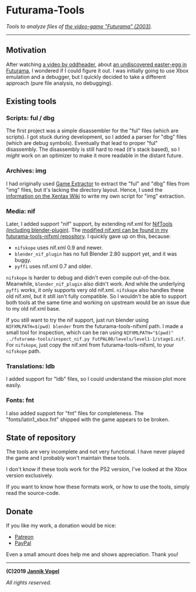 # Futurama-Tools

*Tools to analyze files of [the video-game "Futurama" (2003)](https://en.wikipedia.org/wiki/Futurama_(video_game)).*

---

## Motivation

After watching [a video by oddheader](https://youtu.be/bgcHH4v0DjQ?t=22), about [an undiscovered easter-egg in Futurama](https://tcrf.net/Futurama#Easter_Egg), I wondered if I could figure it out.
I was initially going to use Xbox emulation and a debugger, but I quickly decided to take a different approach (pure file analysis, no debugging).

## Existing tools

### Scripts: ful / dbg

The first project was a simple disassembler for the "ful" files (which are scripts).
I got stuck during development, so I added a parser for "dbg" files (which are debug symbols).
Eventually that lead to proper "ful" disassembly.
The disassembly is still hard to read (it's stack based), so I *might* work on an optimizer to make it more readable in the distant future.

### Archives: img

I had originally used [Game Extractor](http://www.watto.org/game_extractor.html) to extract the "ful" and "dbg" files from "img" files, but it's lacking the directory layout.
Hence, I used the [information on the Xentax Wiki](http://wiki.xentax.com/index.php/Futurama_XBox_IMG) to write my own script for "img" extraction.

### Media: nif

Later, I added support "nif" support, by extending nif.xml for [NifTools (including blender-plugin)](https://github.com/niftools/blender_nif_plugin).
The [modified nif.xml can be found in my futurama-tools-nifxml repository](https://github.com/JayFoxRox/futurama-tools-nifxml/).
I quickly gave up on this, because:

* `nifskope` uses nif.xml 0.9 and newer.
* `blender_nif_plugin` has no full Blender 2.80 support yet, and it was buggy.
* `pyffi` uses nif.xml 0.7 and older.

`nifskope` is harder to debug and didn't even compile out-of-the-box.
Meanwhile, `blender_nif_plugin` also didn't work. And while the underlying `pyffi` works, it only supports very old nif.xml.
`nifskope` also handles these old nif.xml, but it still isn't fully compatible.
So I wouldn't be able to support both tools at the same time and working on upstream would be an issue due to my old nif.xml base.

If you still want to try the nif support, just run blender using `NIFXMLPATH=$(pwd) blender` from the futurama-tools-nifxml path.
I made a small tool for inspection, which can be ran using `NIFXMLPATH="$(pwd)" ../futurama-tools/inspect_nif.py FutPAL00/levels/level1-1/stage1.nif`.
For `nifskope`, just copy the nif.xml from futurama-tools-nifxml, to your `nifskope` path.

### Translations: ldb

I added support for "ldb" files, so I could understand the mission plot more easily.

### Fonts: fnt

I also added support for "fnt" files for completeness.
The "fonts/latin1_xbox.fnt" shipped with the game appears to be broken.

## State of repository

The tools are very incomplete and not very functional.
I have never played the game and I probably won't maintain these tools.

I don't know if these tools work for the PS2 version, I've looked at the Xbox version exclusively.

If you want to know how these formats work, or how to use the tools, simply read the source-code.

## Donate

If you like my work, a donation would be nice:

* [Patreon](https://www.patreon.com/jayfoxrox)
* [PayPal](https://www.paypal.com/cgi-bin/webscr?cmd=_donations&business=x1f3o3x7x%40googlemail%2ecom&lc=GB&item_name=Jannik%20Vogel%20%28JayFoxRox%29&no_note=0&currency_code=USD&bn=PP%2dDonationsBF%3abtn_donateCC_LG%2egif%3aNonHostedGuest)

Even a small amount does help me and shows appreciation. Thank you!

---

**(C)2019 [Jannik Vogel](http://jannikvogel.de/)**

*All rights reserved.*
